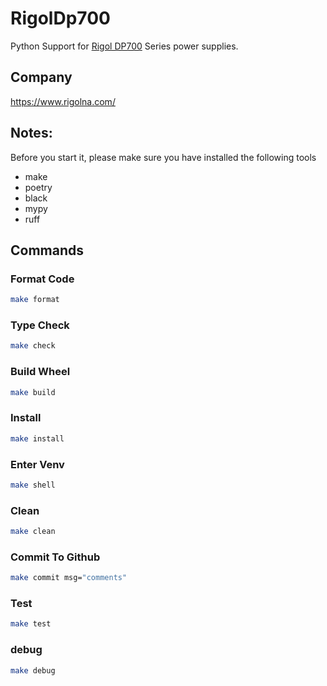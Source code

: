 # RigolDp700
 Python Support for [Rigol DP700](https://www.rigolna.com/products/dc-power-loads/dp700/) Series power supplies.

## Company
https://www.rigolna.com/

## Notes:

Before you start it, please make sure you have installed the following tools

- make
- poetry
- black
- mypy
- ruff

## Commands

### Format Code

```bash
make format
```

### Type Check

```bash
make check
```

### Build Wheel

```bash
make build
```

### Install 

```bash
make install
```

### Enter Venv 

```bash
make shell
```

### Clean

```bash
make clean
```

### Commit To Github

```bash
make commit msg="comments"
```

### Test

```bash
make test
```

### debug

```bash
make debug
```



